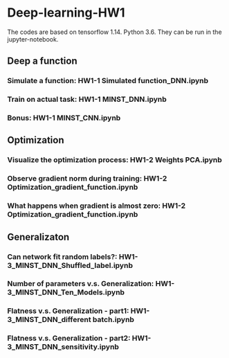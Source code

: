 # Deep-learning-HW1

The codes are based on tensorflow 1.14. Python 3.6.  They can be run in the jupyter-notebook.

## Deep a function
### Simulate a function: HW1-1 Simulated function_DNN.ipynb
### Train on actual task: HW1-1 MINST_DNN.ipynb
### Bonus: HW1-1 MINST_CNN.ipynb

## Optimization
### Visualize the optimization process: HW1-2 Weights PCA.ipynb
### Observe gradient norm during training: HW1-2 Optimization_gradient_function.ipynb
### What happens when gradient is almost zero: HW1-2 Optimization_gradient_function.ipynb

## Generalizaton
### Can network fit random labels?: HW1-3_MINST_DNN_Shuffled_label.ipynb
### Number of parameters v.s. Generalization: HW1-3_MINST_DNN_Ten_Models.ipynb
### Flatness v.s. Generalization - part1: HW1-3_MINST_DNN_different batch.ipynb
### Flatness v.s. Generalization - part2: HW1-3_MINST_DNN_sensitivity.ipynb

